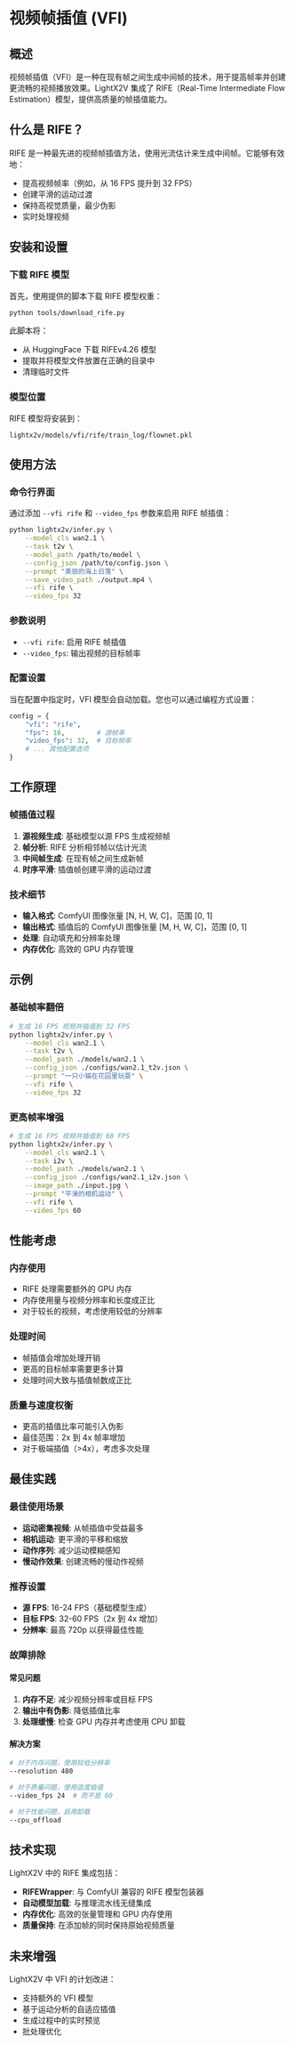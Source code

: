 # 视频帧插值 (VFI)

## 概述

视频帧插值（VFI）是一种在现有帧之间生成中间帧的技术，用于提高帧率并创建更流畅的视频播放效果。LightX2V 集成了 RIFE（Real-Time Intermediate Flow Estimation）模型，提供高质量的帧插值能力。

## 什么是 RIFE？

RIFE 是一种最先进的视频帧插值方法，使用光流估计来生成中间帧。它能够有效地：

- 提高视频帧率（例如，从 16 FPS 提升到 32 FPS）
- 创建平滑的运动过渡
- 保持高视觉质量，最少伪影
- 实时处理视频

## 安装和设置

### 下载 RIFE 模型

首先，使用提供的脚本下载 RIFE 模型权重：

```bash
python tools/download_rife.py
```

此脚本将：
- 从 HuggingFace 下载 RIFEv4.26 模型
- 提取并将模型文件放置在正确的目录中
- 清理临时文件

### 模型位置

RIFE 模型将安装到：
```
lightx2v/models/vfi/rife/train_log/flownet.pkl
```

## 使用方法

### 命令行界面

通过添加 `--vfi rife` 和 `--video_fps` 参数来启用 RIFE 帧插值：

```bash
python lightx2v/infer.py \
    --model_cls wan2.1 \
    --task t2v \
    --model_path /path/to/model \
    --config_json /path/to/config.json \
    --prompt "美丽的海上日落" \
    --save_video_path ./output.mp4 \
    --vfi rife \
    --video_fps 32
```

### 参数说明

- `--vfi rife`: 启用 RIFE 帧插值
- `--video_fps`: 输出视频的目标帧率

### 配置设置

当在配置中指定时，VFI 模型会自动加载。您也可以通过编程方式设置：

```python
config = {
    "vfi": "rife",
    "fps": 16,        # 源帧率
    "video_fps": 32,  # 目标帧率
    # ... 其他配置选项
}
```

## 工作原理

### 帧插值过程

1. **源视频生成**: 基础模型以源 FPS 生成视频帧
2. **帧分析**: RIFE 分析相邻帧以估计光流
3. **中间帧生成**: 在现有帧之间生成新帧
4. **时序平滑**: 插值帧创建平滑的运动过渡

### 技术细节

- **输入格式**: ComfyUI 图像张量 [N, H, W, C]，范围 [0, 1]
- **输出格式**: 插值后的 ComfyUI 图像张量 [M, H, W, C]，范围 [0, 1]
- **处理**: 自动填充和分辨率处理
- **内存优化**: 高效的 GPU 内存管理

## 示例

### 基础帧率翻倍

```bash
# 生成 16 FPS 视频并插值到 32 FPS
python lightx2v/infer.py \
    --model_cls wan2.1 \
    --task t2v \
    --model_path ./models/wan2.1 \
    --config_json ./configs/wan2.1_t2v.json \
    --prompt "一只小猫在花园里玩耍" \
    --vfi rife \
    --video_fps 32
```

### 更高帧率增强

```bash
# 生成 16 FPS 视频并插值到 60 FPS
python lightx2v/infer.py \
    --model_cls wan2.1 \
    --task i2v \
    --model_path ./models/wan2.1 \
    --config_json ./configs/wan2.1_i2v.json \
    --image_path ./input.jpg \
    --prompt "平滑的相机运动" \
    --vfi rife \
    --video_fps 60
```

## 性能考虑

### 内存使用

- RIFE 处理需要额外的 GPU 内存
- 内存使用量与视频分辨率和长度成正比
- 对于较长的视频，考虑使用较低的分辨率

### 处理时间

- 帧插值会增加处理开销
- 更高的目标帧率需要更多计算
- 处理时间大致与插值帧数成正比

### 质量与速度权衡

- 更高的插值比率可能引入伪影
- 最佳范围：2x 到 4x 帧率增加
- 对于极端插值（>4x），考虑多次处理

## 最佳实践

### 最佳使用场景

- **运动密集视频**: 从帧插值中受益最多
- **相机运动**: 更平滑的平移和缩放
- **动作序列**: 减少运动模糊感知
- **慢动作效果**: 创建流畅的慢动作视频

### 推荐设置

- **源 FPS**: 16-24 FPS（基础模型生成）
- **目标 FPS**: 32-60 FPS（2x 到 4x 增加）
- **分辨率**: 最高 720p 以获得最佳性能

### 故障排除

#### 常见问题

1. **内存不足**: 减少视频分辨率或目标 FPS
2. **输出中有伪影**: 降低插值比率
3. **处理缓慢**: 检查 GPU 内存并考虑使用 CPU 卸载

#### 解决方案

```bash
# 对于内存问题，使用较低分辨率
--resolution 480

# 对于质量问题，使用适度插值
--video_fps 24  # 而不是 60

# 对于性能问题，启用卸载
--cpu_offload
```

## 技术实现

LightX2V 中的 RIFE 集成包括：

- **RIFEWrapper**: 与 ComfyUI 兼容的 RIFE 模型包装器
- **自动模型加载**: 与推理流水线无缝集成
- **内存优化**: 高效的张量管理和 GPU 内存使用
- **质量保持**: 在添加帧的同时保持原始视频质量

## 未来增强

LightX2V 中 VFI 的计划改进：

- 支持额外的 VFI 模型
- 基于运动分析的自适应插值
- 生成过程中的实时预览
- 批处理优化 